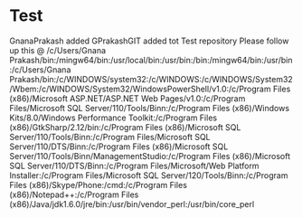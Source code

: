 # Test
GnanaPrakash added 
GPrakashGIT added tot Test repository
Please follow up this @
/c/Users/Gnana Prakash/bin:/mingw64/bin:/usr/local/bin:/usr/bin:/bin:/mingw64/bin:/usr/bin:/c/Users/Gnana Prakash/bin:/c/WINDOWS/system32:/c/WINDOWS:/c/WINDOWS/System32/Wbem:/c/WINDOWS/System32/WindowsPowerShell/v1.0:/c/Program Files (x86)/Microsoft ASP.NET/ASP.NET Web Pages/v1.0:/c/Program Files/Microsoft SQL Server/110/Tools/Binn:/c/Program Files (x86)/Windows Kits/8.0/Windows Performance Toolkit:/c/Program Files (x86)/GtkSharp/2.12/bin:/c/Program Files (x86)/Microsoft SQL Server/110/Tools/Binn:/c/Program Files/Microsoft SQL Server/110/DTS/Binn:/c/Program Files (x86)/Microsoft SQL Server/110/Tools/Binn/ManagementStudio:/c/Program Files (x86)/Microsoft SQL Server/110/DTS/Binn:/c/Program Files/Microsoft/Web Platform Installer:/c/Program Files/Microsoft SQL Server/120/Tools/Binn:/c/Program Files (x86)/Skype/Phone:/cmd:/c/Program Files (x86)/Notepad++:/c/Program Files (x86)/Java/jdk1.6.0/jre/bin:/usr/bin/vendor_perl:/usr/bin/core_perl
